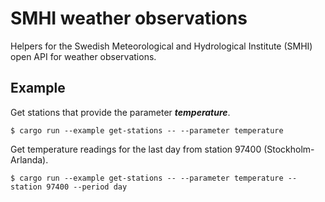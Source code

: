# SMHI weather observations

Helpers for the Swedish Meteorological and Hydrological Institute (SMHI) open API for weather observations.

## Example

Get stations that provide the parameter ***temperature***.

```shell
$ cargo run --example get-stations -- --parameter temperature
```

Get temperature readings for the last day from station 97400 (Stockholm-Arlanda).

```shell
$ cargo run --example get-stations -- --parameter temperature --station 97400 --period day
```
